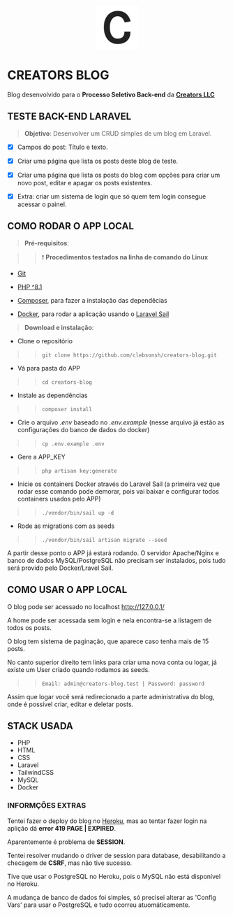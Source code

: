 <p align="center"><img src="https://raw.githubusercontent.com/clebsonsh/creators-blog/master/public/img/logo.png" width="100"></p>

# CREATORS BLOG

Blog desenvolvido para o **Processo Seletivo Back-end** da [**Creators LLC**](https://creators.llc/)

## TESTE BACK-END LARAVEL

> **Objetivo**: Desenvolver um CRUD simples de um blog em Laravel.

-   [x] Campos do post: Título e texto.

-   [x] Criar uma página que lista os posts deste blog de teste.

-   [x] Criar uma página que lista os posts do blog com opções para criar um novo post, editar e apagar os posts existentes.

-   [x] Extra: criar um sistema de login que só quem tem login consegue acessar o painel.

## COMO RODAR O APP LOCAL

> **Pré-requisitos**:

> > :heavy_exclamation_mark: **Procedimentos testados na linha de comando do Linux**

-   [Git](https://git-scm.com/downloads)

-   [PHP ^8.1](https://www.php.net/downloads.php)

-   [Composer](https://getcomposer.org/), para fazer a instalação das dependêcias

-   [Docker](https://docs.docker.com/get-docker/), para rodar a aplicação usando o [Laravel Sail](https://laravel.com/docs/9.x/sail)

> **Download e instalação**:

-   Clone o repositório

> > `git clone https://github.com/clebsonsh/creators-blog.git`

-   Vá para pasta do APP

> > `cd creators-blog`

-   Instale as dependências

> > `composer install`

-   Crie o arquivo _.env_ baseado no _.env.example_ (nesse arquivo já estão as configurações do banco de dados do docker)

> > `cp .env.example .env`

-   Gere a APP_KEY

> > `php artisan key:generate`

-   Inicie os containers Docker através do Laravel Sail (a primeira vez que rodar esse comando pode demorar, pois vai baixar e configurar todos containers usados pelo APP)

> > `./vendor/bin/sail up -d`

-   Rode as migrations com as seeds

> > `./vendor/bin/sail artisan migrate --seed`

A partir desse ponto o APP já estará rodando. O servidor Apache/Nginx e banco de dados MySQL/PostgreSQL não precisam ser instalados, pois tudo será provido pelo Docker/Lravel Sail.

## COMO USAR O APP LOCAL

O blog pode ser acessado no localhost http://127.0.0.1/

A home pode ser acessada sem login e nela encontra-se a listagem de todos os posts.

O blog tem sistema de paginação, que aparece caso tenha mais de 15 posts.

No canto superior direito tem links para criar uma nova conta ou logar, já existe um User criado quando rodamos as seeds.

> > `Email: admin@creators-blog.test | Password: password`

Assim que logar você será redirecionado a parte administrativa do blog, onde é possível criar, editar e deletar posts.

## STACK USADA

-   PHP
-   HTML
-   CSS
-   Laravel
-   TailwindCSS
-   MySQL
-   Docker

### INFORMÇÕES EXTRAS

Tentei fazer o deploy do blog no [Heroku](https://creators-dev-blog.herokuapp.com/), mas ao tentar fazer login na aplição dá **error 419 PAGE | EXPIRED**.

Aparentemente é problema de **SESSION**.

Tentei resolver mudando o driver de session para database, desabilitando a checagem de **CSRF**, mas não tive sucesso.

Tive que usar o PostgreSQL no Heroku, pois o MySQL não está disponível no Heroku.

A mudança de banco de dados foi simples, só precisei alterar as 'Config Vars' para usar o PostgreSQL e tudo ocorreu atuomáticamente.
